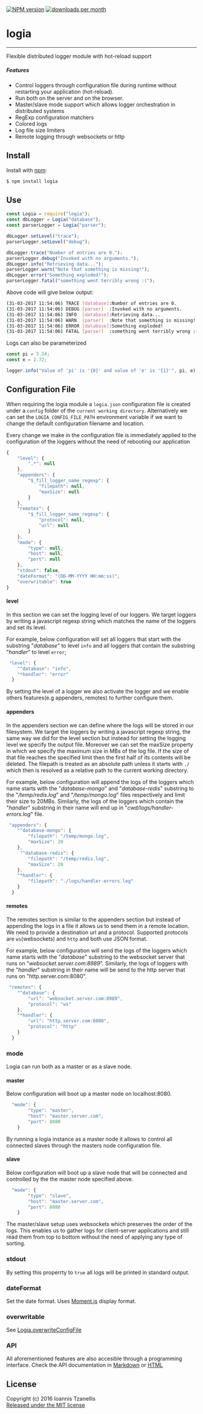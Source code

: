 [![NPM version](http://img.shields.io/npm/v/logia.svg)](https://www.npmjs.org/package/logia)
[![downloads per month](http://img.shields.io/npm/dm/logia.svg)](https://www.npmjs.org/package/logia)

# logia
-----------
Flexible distributed logger module with hot-reload support

##### Features
* Control loggers through configuration file during runtime without restarting your application (hot-reload).
* Run both on the server and on the browser.
* Master/slave mode support which allows logger orchestration in distributed systems
* RegExp configuration matchers
* Colored logs
* Log file size limiters
* Remote logging through websockets or http

## Install
 Install with [npm](npmjs.org):
```bash
$ npm install logia
```
## Use
```javascript
const Logia = require("logia");
const dbLogger = Logia("database");
const parserLogger = Logia("parser");

dbLogger.setLevel("trace");
parserLogger.setLevel("debug");

dbLogger.trace("Number of entries are 0.");
parserLogger.debug("Invoked with no arguments.");
dbLogger.info("Retrieving data...");
parserLogger.warn("Note that something is missing!");
dbLogger.error("Something exploded!");
parserLogger.fatal("something went terribly wrong :(");

```
Above code will give below output:
```bash
(31-03-2017 11:54:06) TRACE [database]:Number of entries are 0.
(31-03-2017 11:54:06) DEBUG [parser]  :Invoked with no arguments.
(31-03-2017 11:54:06) INFO  [database]:Retrieving data...
(31-03-2017 11:54:06) WARN  [parser]  :Note that something is missing!
(31-03-2017 11:54:06) ERROR [database]:Something exploded!
(31-03-2017 11:54:06) FATAL [parser]  :something went terribly wrong :(
```

Logs can also be parameterized
```javascript
const pi = 3.14;
const e = 2.72;

logger.info("Value of 'pi' is '{0}' and value of 'e' is '{1}'", pi, e);
```

## Configuration File
When requiring the logia module a ```logia.json``` configuration file is created under a ```config``` folder of the ```current working directory```.
Alternatively we can set the ```LOGIA_CONFIG_FILE_PATH``` environment variable if we want to change the default configuration filename and location.

Every change we make in the configuration file is immediately applied to the configuration of the loggers without the need of rebooting our application


```javascript
{
    "level": {
        ".*": null
    },
    "appenders": {
        "$_fill_logger_name_regexp": {
            "filepath": null,
            "maxSize": null
        }
    },
    "remotes": {
        "$_fill_logger_name_regexp": {
            "protocol": null,
            "url": null
        }
    },
    "mode": {
        "type": null,
        "host": null,
        "port": null
    },
    "stdout": false,
    "dateFormat": "(DD-MM-YYYY HH:mm:ss)",
    "overwritable": true
}
```

#### level
In this section we can set the logging level of our loggers. We target loggers by writing a javascript regexp string which matches the name of the loggers and set its level.

For example, below configuration will set all loggers that start with the substring "_database_" to level ```info``` and all loggers that contain the substring "_handler_" to level ```error```;

```javascript
 "level": {
    "^database": "info",
    "*handler": "error"
  }
```

By setting the level of a logger we also activate the logger and we enable others features(e.g appenders, remotes) to further configure them.

#### appenders
In the appenders section we can define where the logs will be stored in our filesystem. We target the loggers by writing a javascript regexp string, the same way we did for the level section but instead for setting the logging level we specify the output file. Moreover we can set the maxSize property in which we specify the maximum size in MBs of the log file. If the size of that file reaches the specified limit then the first half of its contents will be deleted. The filepath is treated as an absolute path unless it starts with ```./``` which then is resolved as a relative path to the current working directory.

For example, below configuration will append the logs of the loggers which name starts with the "_database-mongo_" and "_database-redis_" substring to the "_/temp/redis.log_" and "_/temp/mongo.log_" files respectively and limit their size to 20MBs. Similarly, the logs of the loggers which contain the "_handler_" substring in their name will end up in "_cwd/logs/handler-errors.log_" file.

```javascript
 "appenders": {
    "^database-mongo": {
        "filepath": "/temp/mongo.log",
        "maxSize": 20
    },
     "^database-redis": {
        "filepath": "/temp/redis.log",
        "maxSize": 20
    },
    "*handler": {
        "filepath": "./logs/handler-errors.log"
    }
  }
```

#### remotes
The remotes section is similar to the appenders section but instead of appending the logs in a file it allows us to send them in a remote location. We need to provide a destination url and a protocol. Supported protocols are ```ws```(websockets) and ```http``` and both use JSON format.

For example, below configuration will send the logs of the loggers which name starts with the "_database_" substring to the websocket server that runs on "_websocket.server.com:8989_". Similarly, the logs of loggers with the "_handler_" substring in their name will be send to the http server that runs on "http.server.com:8080".

```javascript
 "remotes": {
    "^database": {
        "url": "websocket.server.com:8989",
        "protocol": "ws"
    },
    "*handler": {
        "url": "http.server.com:8080",
        "protocol": "http"
    }
  }
```

### mode
Logia can run both as a master or as a slave node.

#### master
Below configuration will boot up a master node on localhost:8080.
```javascript
  "mode": {
        "type": "master",
        "host": "master.server.com",
        "port": 8080
    }
```
By running a logia instance as a master node it allows to control all connected slaves through the masters node configuration file.

#### slave
Below configuration will boot up a slave node that will be connected and controlled by the the master node specified above.
```javascript
  "mode": {
        "type": "slave",
        "host": "master.server.com",
        "port": 8080
    }
```
The master/slave setup uses websockets which preserves the order of the logs. This enables us to gather logs for client-server applications and still read them from top to bottom without the need of applying any type of sorting.

### stdout
By setting this properrty to ```true``` all logs will be printed in standard output.

### dateFormat
Set the date format. Uses [Moment.js](https://momentjs.com/docs/#/displaying/) display format.

### overwritable
See [Logia.overwriteConfigFile](https://htmlpreview.github.io/?https://github.com/jahnestacado/logia/blob/master/docs/api.html/index.html#LogiaoverwriteConfigFile)

### API
All aforementioned features are also accesible through a programming interface.
Check the API documentation in [Markdown](docs/api.md) or [HTML](https://htmlpreview.github.io/?https://github.com/jahnestacado/logia/blob/master/docs/api.html/index.html)


## License
Copyright (c) 2016 Ioannis Tzanellis<br>
[Released under the MIT license](https://github.com/jahnestacado/chunk2json/blob/master/LICENSE)

